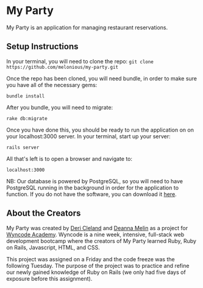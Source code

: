 # My Party

My Party is an application for managing restaurant reservations.

## Setup Instructions

In your terminal, you will need to clone the repo:
`git clone https://github.com/melonious/my-party.git`

Once the repo has been cloned, you will need bundle, in order to make sure you have all of the necessary gems:

`bundle install`

After you bundle, you will need to migrate:

`rake db:migrate`

Once you have done this, you should be ready to run the application on on your localhost:3000 server. In your terminal, start up your server:

`rails server`

All that's left is to open a browser and navigate to:

`localhost:3000`

NB: Our database is powered by PostgreSQL, so you will need to have PostgreSQL running in the background in order for the application to function. If you do not have the software, you can download it [here](https://www.postgresql.org/).

## About the Creators

My Party was created by [Deri Cleland](https://www.linkedin.com/in/deri-cleland-74494441) and [Deanna Melin](https://www.linkedin.com/in/deannamelin) as a project for [Wyncode Academy](http://wyncode.co/). Wyncode is a nine week, intensive, full-stack web development bootcamp where the creators of My Party learned Ruby, Ruby on Rails, Javascript, HTML, and CSS.

This project was assigned on a Friday and the code freeze was the following Tuesday. The purpose of the project was to practice and refine our newly gained knowledge of Ruby on Rails (we only had five days of exposure before this assignment).
